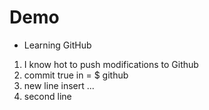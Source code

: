 # Demo

- Learning GitHub

1. I know hot to push modifications to Github
2. commit true in = $ github
3. new line insert ...
4. second line
